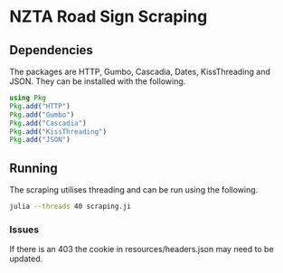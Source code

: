 # NZTA Road Sign Scraping

## Dependencies
The packages are HTTP, Gumbo, Cascadia, Dates, KissThreading and JSON.
They can be installed with the following.

```julia
using Pkg
Pkg.add("HTTP")
Pkg.add("Gumbo")
Pkg.add("Cascadia")
Pkg.add("KissThreading")
Pkg.add("JSON")
```

## Running
The scraping utilises threading and can be run using the following.

```bash
julia --threads 40 scraping.ji
```

### Issues
If there is an 403 the cookie in resources/headers.json may need to be updated.

